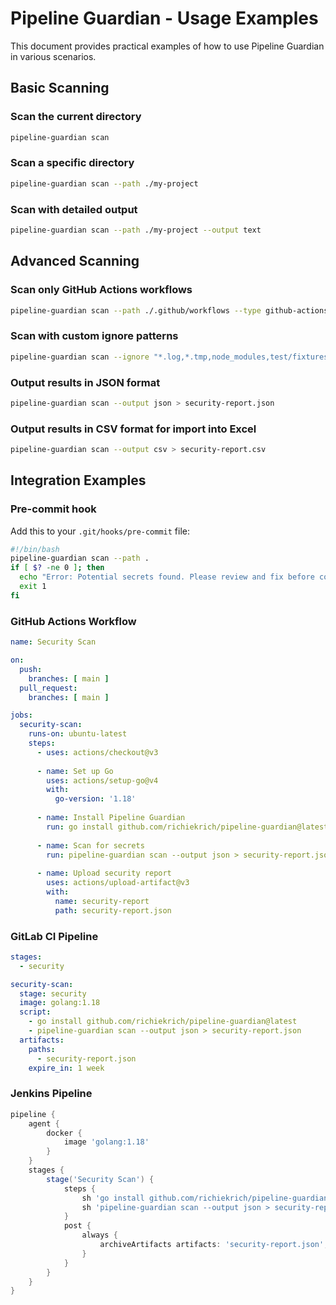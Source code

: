 # Pipeline Guardian - Usage Examples

This document provides practical examples of how to use Pipeline Guardian in various scenarios.

## Basic Scanning

### Scan the current directory

```bash
pipeline-guardian scan
```

### Scan a specific directory

```bash
pipeline-guardian scan --path ./my-project
```

### Scan with detailed output

```bash
pipeline-guardian scan --path ./my-project --output text
```

## Advanced Scanning

### Scan only GitHub Actions workflows

```bash
pipeline-guardian scan --path ./.github/workflows --type github-actions
```

### Scan with custom ignore patterns

```bash
pipeline-guardian scan --ignore "*.log,*.tmp,node_modules,test/fixtures"
```

### Output results in JSON format

```bash
pipeline-guardian scan --output json > security-report.json
```

### Output results in CSV format for import into Excel

```bash
pipeline-guardian scan --output csv > security-report.csv
```

## Integration Examples

### Pre-commit hook

Add this to your `.git/hooks/pre-commit` file:

```bash
#!/bin/bash
pipeline-guardian scan --path .
if [ $? -ne 0 ]; then
  echo "Error: Potential secrets found. Please review and fix before committing."
  exit 1
fi
```

### GitHub Actions Workflow

```yaml
name: Security Scan

on:
  push:
    branches: [ main ]
  pull_request:
    branches: [ main ]

jobs:
  security-scan:
    runs-on: ubuntu-latest
    steps:
      - uses: actions/checkout@v3
      
      - name: Set up Go
        uses: actions/setup-go@v4
        with:
          go-version: '1.18'
          
      - name: Install Pipeline Guardian
        run: go install github.com/richiekrich/pipeline-guardian@latest
        
      - name: Scan for secrets
        run: pipeline-guardian scan --output json > security-report.json
        
      - name: Upload security report
        uses: actions/upload-artifact@v3
        with:
          name: security-report
          path: security-report.json
```

### GitLab CI Pipeline

```yaml
stages:
  - security

security-scan:
  stage: security
  image: golang:1.18
  script:
    - go install github.com/richiekrich/pipeline-guardian@latest
    - pipeline-guardian scan --output json > security-report.json
  artifacts:
    paths:
      - security-report.json
    expire_in: 1 week
```

### Jenkins Pipeline

```groovy
pipeline {
    agent {
        docker {
            image 'golang:1.18'
        }
    }
    stages {
        stage('Security Scan') {
            steps {
                sh 'go install github.com/richiekrich/pipeline-guardian@latest'
                sh 'pipeline-guardian scan --output json > security-report.json'
            }
            post {
                always {
                    archiveArtifacts artifacts: 'security-report.json', fingerprint: true
                }
            }
        }
    }
}
```
